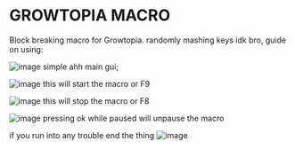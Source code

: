 # GROWTOPIA MACRO
Block breaking macro for Growtopia.
randomly mashing keys idk bro, guide on using:

![image](https://github.com/user-attachments/assets/2cb2338d-f82c-4f35-a33d-1e913c36a3dc)
simple ahh main gui;

![image](https://github.com/user-attachments/assets/013dbfef-0ba7-45f6-a57f-033ded1f0af7)
this will start the macro or F9

![image](https://github.com/user-attachments/assets/8e18f8d6-e012-49e3-99c3-1e22039de944)
this will stop the macro or F8

![image](https://github.com/user-attachments/assets/242da58e-4eda-4691-840b-3015819d3b24)
pressing ok while paused will unpause the macro



if you run into any trouble end the thing
![image](https://github.com/user-attachments/assets/3901c427-ff6f-4a7f-a456-6a5fe03f5d73)
